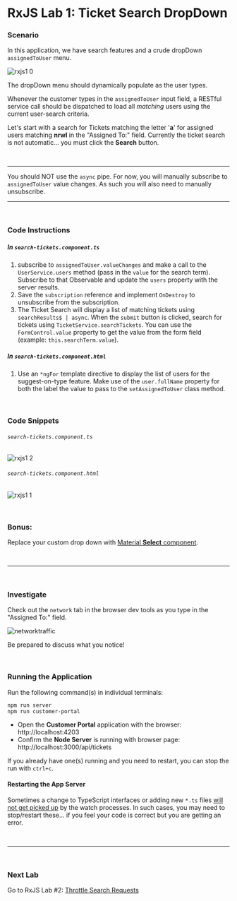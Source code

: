 # RxJS Lab 1: Ticket Search DropDown

### Scenario

In this application, we have search features and a crude dropDown `assignedToUser` menu.

![rxjs1 0](https://user-images.githubusercontent.com/210413/47622033-f1855c80-dacd-11e8-9ec0-1d26a90b3456.jpg)



The dropDown menu should dynamically populate as the user types.

Whenever the customer types in the `assignedToUser` input field, a RESTful service call should be dispatched to load all *matching* users using the current user-search criteria.


Let's start with a search for Tickets matching the letter '**a**' for assigned users matching **nrwl** in the "Assigned To:" field. Currently the ticket search is not automatic... you must click the **Search** button.


<br/>

----

You should NOT use the `async` pipe. For now, you will manually subscribe to `assignedToUser` value changes. As such you will also need to manually unsubscribe.

----

<br/>

### Code Instructions

##### In `search-tickets.component.ts`

 1. subscribe to `assignedToUser.valueChanges` and make a call to the `UserService.users` method (pass in the `value` for the search term). Subscribe to that Observable and update the `users` property with the server results.
 2. Save the `subscription` reference and implement `OnDestroy` to unsubscribe from the subscription.
 3. The Ticket Search will display a list of matching tickets using `searchResults$ | async`. When the `submit` button is clicked, search for tickets using `TicketService.searchTickets`. You can use the `FormControl.value` property to get the value from the form field (example: `this.searchTerm.value`).
 
##### In `search-tickets.component.html`

1. Use an `*ngFor` template directive to display the list of users for the suggest-on-type feature. Make use of the `user.fullName` property for both the label the value to pass to the `setAssignedToUser` class method.

<br/>

### Code Snippets

###### `search-tickets.component.ts`

![rxjs1 2](https://user-images.githubusercontent.com/210413/47622136-660ccb00-dacf-11e8-8e62-2cbc910fea9f.jpg)

###### `search-tickets.component.html`

![rxjs1 1](https://user-images.githubusercontent.com/210413/47622122-2e9e1e80-dacf-11e8-8f0a-9616c55943f8.jpg)

<br/>

### Bonus:

Replace your custom drop down with [Material **Select** component](https://material.angular.io/components/select/examples).


<br/>

----

<br/>

### Investigate

Check out the `network` tab in the browser dev tools as you type in the "Assigned To:" field.

![networktraffic](https://user-images.githubusercontent.com/210413/35155098-37725cbc-fcf2-11e7-9466-d852d6722873.jpg)

Be prepared to discuss what you notice!

<br/>

### Running the Application

Run the following command(s) in individual terminals:

```console
npm run server
npm run customer-portal
```


*  Open the **Customer Portal** application with the browser: http://localhost:4203
*  Confirm the **Node Server** is running with browser page:  http://localhost:3000/api/tickets

If you already have one(s) running and you need to restart, you can stop the run with `ctrl+c`.

#### Restarting the App Server

Sometimes a change to TypeScript interfaces or adding new `*.ts` files <u>will not get picked up</u> by the watch processes. In such cases, you may need to stop/restart these... if you feel your code is correct but you are getting an error.

<br/>

----

<br/>

### Next Lab

Go to RxJS Lab #2: [Throttle Search Requests](lab-2.md)
